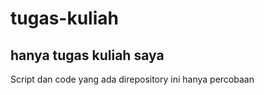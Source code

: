 # tugas-kuliah

## hanya tugas kuliah saya

Script dan code yang ada direpository ini hanya percobaan
